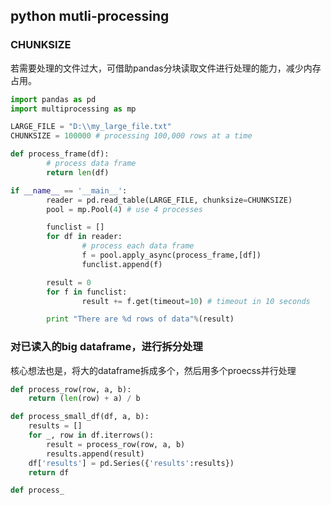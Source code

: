 ## python mutli-processing

### CHUNKSIZE
若需要处理的文件过大，可借助pandas分块读取文件进行处理的能力，减少内存占用。
```python
import pandas as pd
import multiprocessing as mp

LARGE_FILE = "D:\\my_large_file.txt"
CHUNKSIZE = 100000 # processing 100,000 rows at a time

def process_frame(df):
        # process data frame
        return len(df)

if __name__ == '__main__':
        reader = pd.read_table(LARGE_FILE, chunksize=CHUNKSIZE)
        pool = mp.Pool(4) # use 4 processes

        funclist = []
        for df in reader:
                # process each data frame
                f = pool.apply_async(process_frame,[df])
                funclist.append(f)

        result = 0
        for f in funclist:
                result += f.get(timeout=10) # timeout in 10 seconds

        print "There are %d rows of data"%(result)
```

### 对已读入的big dataframe，进行拆分处理
核心想法也是，将大的dataframe拆成多个，然后用多个proecss并行处理
```python
def process_row(row, a, b):
	return (len(row) + a) / b

def process_small_df(df, a, b):
	results = []
	for _, row in df.iterrows():
		result = process_row(row, a, b)
		results.append(result)
	df['results'] = pd.Series({'results':results})
	return df

def process_
```
<!--stackedit_data:
eyJoaXN0b3J5IjpbNTExODA2MjQ1LC0xOTM3MDA2MzE0XX0=
-->